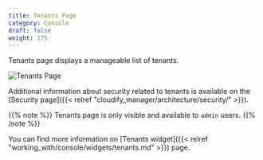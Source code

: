 ```yaml
---
title: Tenants Page
category: Console
draft: false
weight: 175
---
```


Tenants page displays a manageable list of tenants.

![Tenants Page]( /images/ui/pages/tenants-page.png )

Additional information about security related to tenants is available on the [Security page]({{< relref "cloudify_manager/architecture/security/" >}}).

{{% note %}}
Tenants page is only visible and available to `admin` users.
{{% /note %}}

You can find more information on [Tenants widget]({{< relref "working_with/console/widgets/tenants.md" >}}) page.
